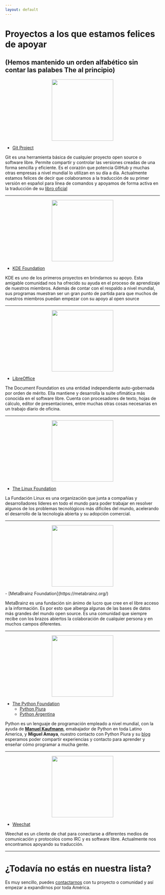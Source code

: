```yaml
---
layout: default
---
```

# [](#header-1) Proyectos a los que estamos felices de apoyar
## [](#header-2)(Hemos mantenido un orden alfabético sin contar las palabes The al principio)

<p align="center">
<img style="height:200px" src="https://git-scm.com/images/logos/downloads/Git-Logo-2Color.png">
</p>

- [Git Project](https://git-scm.com/)

Git es una herramienta básica de cualquier proyecto open source o software libre. Permite compartir y controlar las versiones creadas de una forma sencilla y eficiente. Es el corazón que potencia GitHub y muchas otras empresas a nivel mundial lo utilizan en su día a día. Actualmente estamos felices de decir que colaboramos a la traducción de su primer versión en español para línea de comandos y apoyamos de forma activa en la traducción de su [libro oficial](https://git-scm.com/book/es/v1)

* * *

<p align="center">
<img style="height:200px" src="http://www.unixstickers.com/image/data/stickers/kde/KDE.sh.png">
</p>

- [KDE Foundation](https://www.kde.org/)

KDE es uno de los primeros proyectos en brindarnos su apoyo. Esta amigable comunidad nos ha ofrecido su ayuda en el proceso de aprendizaje de nuestros miembros. Además de contar con el respaldo a nivel mundial, sus programas muestran ser un gran punto de partida para que muchos de nuestros miembros puedan empezar con su apoyo al open source

* * *

<p align="center">
<img style="height:200px" src="https://blog.documentfoundation.org/wp-content/uploads/2015/07/LibreOffice-Logo.jpg">
</p>

- [LibreOffice](https://www.documentfoundation.org/)

The Document Foundation es una entidad independiente auto-gobernada por orden de mérito. Ella mantiene y desarrolla la suite ofimática  más conocida en el software libre. Cuenta con procesadores de texto, hojas de cálculo, editor de presentaciones, entre muchas otras cosas necesarias en un trabajo diario de oficina.

* * *

<p align="center">
<img style="height:200px" src="https://www.linuxfoundation.org/themes/custom/linux_foundation/logo.svg"/>
</p>

- [The Linux Foundation](https://www.linuxfoundation.org/)

La Fundación Linux es una organización que junta a compañías y desarrolladores líderes en todo el mundo para poder trabajar en resolver algunos de los problemas tecnológicos más dificiles del mundo, acelerando el desarrollo de la tecnología abierta y su adopción comercial.

* * *

<p align="center">
<img style="height:200px" src="https://community.metabrainz.org/uploads/default/original/2X/1/1ff167fa15d0367e62e2a09b5d3a3a4417a0917a.png">
</p>
- [MetaBrainz Foundation](https://metabrainz.org/)

MetaBrainz es una fundación sin ánimo de lucro que cree en el libre acceso a la información. Es por esto que alberga algunas de las bases de datos más grandes del mundo open source. Es una comunidad que siempre recibe con los brazos abiertos la colaboración de cualquier persona y en muchos campos diferentes.

* * *

<p align="center">
<img style="height:200px" src="http://libregraphicsmeeting.org/2014/wp/wp-content/uploads/2013/11/PSF-Logo-petit-800x241.png"/>
</p>

- [The Python Foundation](https://www.python.org/psf/)
  - [Python Piura](https://metabrainz.org/)
  - [Python Argentina](http://www.python.org.ar/)

Python es un lenguaje de programación empleado a nivel mundial, con la ayuda de  [**Manuel Kaufmann**](https://elblogdehumitos.com/pages/quien-escribe/), emabajador de Python en toda Latino America, y **Miguel Amaya**, nuestro contacto con Python Piura y su [blog](http://pythonpiura.org/blog) esperamos poder compartir experiencias y contacto para aprender y enseñar cómo programar a mucha gente.

* * *

<p align="center">
<img style="height:200px" src="https://upload.wikimedia.org/wikipedia/commons/a/a3/Weechat_logo.png"/>
</p>

- [Weechat](https://weechat.org/)

Weechat es un cliente de chat para conectarse a diferentes medios de comunicación y protocolos como IRC y es software libre. Actualmente nos encontramos apoyando su traducción.

* * *

# [](#header-1)¿Todavía no estás en nuestra lista?

Es muy sencillo, puedes [contactarnos](https://github.com/CodeLabora/codelabora.github.io/issues) con tu proyecto o comunidad y así empezar a expandirnos por toda América.


